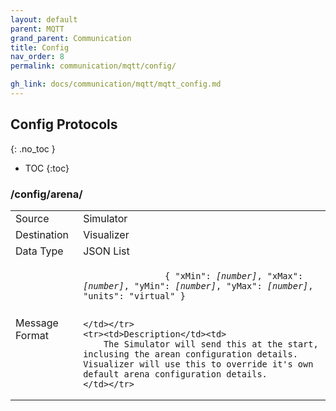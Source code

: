 ```yaml
---
layout: default
parent: MQTT
grand_parent: Communication
title: Config
nav_order: 8
permalink: communication/mqtt/config/

gh_link: docs/communication/mqtt/mqtt_config.md
---
```


## Config Protocols
{: .no_toc }

- TOC
{:toc}


### /config/arena/

<table>
    <tr><td>Source</td><td> Simulator </td></tr>
    <tr><td>Destination</td><td> Visualizer</td></tr>
    <tr><td>Data Type</td><td> JSON List</td></tr>
    <tr><td>Message Format</td><td>
        <div class="language-json highlighter-rouge">
            <code class="highlight">
                { "xMin": <i>[number]</i>, "xMax": <i>[number]</i>, "yMin": <i>[number]</i>, "yMax": <i>[number]</i>, "units": "virtual" }
            </code>
        </div>

    </td></tr>
    <tr><td>Description</td><td>
        The Simulator will send this at the start, inclusing the arean configuration details. Visualizer will use this to override it's own default arena configuration details.
    </td></tr>
</table>
